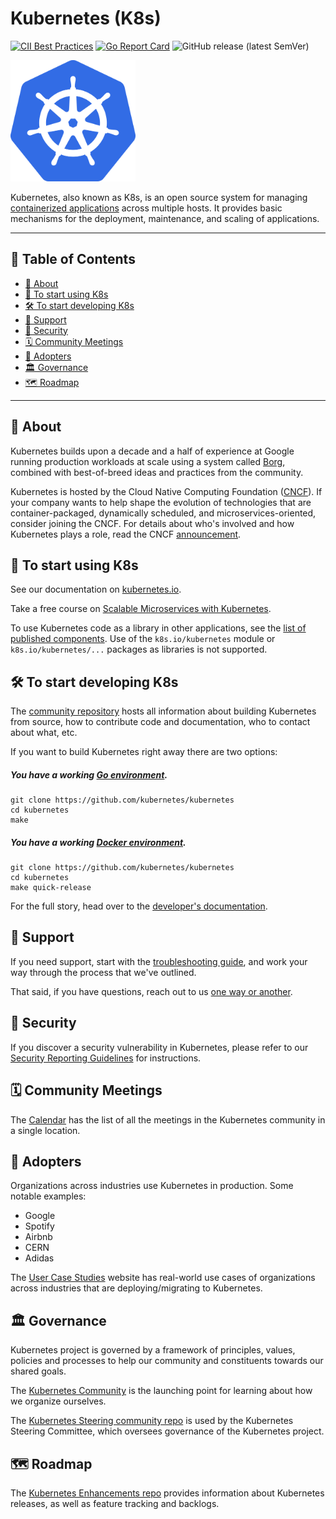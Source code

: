 # Kubernetes (K8s)

[![CII Best Practices](https://bestpractices.coreinfrastructure.org/projects/569/badge)](https://bestpractices.coreinfrastructure.org/projects/569) [![Go Report Card](https://goreportcard.com/badge/github.com/kubernetes/kubernetes)](https://goreportcard.com/report/github.com/kubernetes/kubernetes) ![GitHub release (latest SemVer)](https://img.shields.io/github/v/release/kubernetes/kubernetes?sort=semver)

<img src="https://github.com/kubernetes/kubernetes/raw/master/logo/logo.png" width="200">

Kubernetes, also known as K8s, is an open source system for managing [containerized applications]
across multiple hosts. It provides basic mechanisms for the deployment, maintenance,
and scaling of applications.

---

## 📌 Table of Contents 

- [📖 About](#about)
- [🚀 To start using K8s](#to-start-using-k8s)
- [🛠️ To start developing K8s](#to-start-developing-k8s)
- [💬 Support](#support)
- [🔐 Security](#security)
- [🗓️ Community Meetings](#community-meetings)
- [👥 Adopters](#adopters)
- [🏛️ Governance](#governance)
- [🗺️ Roadmap](#roadmap)

----

## 📖 About 

Kubernetes builds upon a decade and a half of experience at Google running
production workloads at scale using a system called [Borg],
combined with best-of-breed ideas and practices from the community.

Kubernetes is hosted by the Cloud Native Computing Foundation ([CNCF]).
If your company wants to help shape the evolution of
technologies that are container-packaged, dynamically scheduled,
and microservices-oriented, consider joining the CNCF.
For details about who's involved and how Kubernetes plays a role,
read the CNCF [announcement].


## 🚀 To start using K8s

See our documentation on [kubernetes.io].

Take a free course on [Scalable Microservices with Kubernetes].

To use Kubernetes code as a library in other applications, see the [list of published components](https://git.k8s.io/kubernetes/staging/README.md).
Use of the `k8s.io/kubernetes` module or `k8s.io/kubernetes/...` packages as libraries is not supported.

## 🛠️ To start developing K8s

The [community repository] hosts all information about
building Kubernetes from source, how to contribute code
and documentation, who to contact about what, etc.

If you want to build Kubernetes right away there are two options:

##### You have a working [Go environment].

```
git clone https://github.com/kubernetes/kubernetes
cd kubernetes
make
```

##### You have a working [Docker environment].

```
git clone https://github.com/kubernetes/kubernetes
cd kubernetes
make quick-release
```

For the full story, head over to the [developer's documentation].

## 💬 Support

If you need support, start with the [troubleshooting guide],
and work your way through the process that we've outlined.

That said, if you have questions, reach out to us
[one way or another][communication].

[announcement]: https://cncf.io/news/announcement/2015/07/new-cloud-native-computing-foundation-drive-alignment-among-container
[Borg]: https://research.google.com/pubs/pub43438.html?authuser=1
[CNCF]: https://www.cncf.io/about
[communication]: https://git.k8s.io/community/communication
[community repository]: https://git.k8s.io/community
[containerized applications]: https://kubernetes.io/docs/concepts/overview/what-is-kubernetes/
[developer's documentation]: https://git.k8s.io/community/contributors/devel#readme
[Docker environment]: https://docs.docker.com/engine
[Go environment]: https://go.dev/doc/install
[kubernetes.io]: https://kubernetes.io
[Scalable Microservices with Kubernetes]: https://www.udacity.com/course/scalable-microservices-with-kubernetes--ud615
[troubleshooting guide]: https://kubernetes.io/docs/tasks/debug/

## 🔐 Security

If you discover a security vulnerability in Kubernetes, please refer to our [Security Reporting Guidelines](https://kubernetes.io/security/) for instructions. 

## 🗓️ Community Meetings 

The [Calendar](https://www.kubernetes.dev/resources/calendar/) has the list of all the meetings in the Kubernetes community in a single location.

## 👥 Adopters
Organizations across industries use Kubernetes in production. Some notable examples:

- Google
- Spotify
- Airbnb
- CERN
- Adidas

The [User Case Studies](https://kubernetes.io/case-studies/) website has real-world use cases of organizations across industries that are deploying/migrating to Kubernetes.

## 🏛️ Governance 

Kubernetes project is governed by a framework of principles, values, policies and processes to help our community and constituents towards our shared goals.

The [Kubernetes Community](https://github.com/kubernetes/community/blob/master/governance.md) is the launching point for learning about how we organize ourselves.

The [Kubernetes Steering community repo](https://github.com/kubernetes/steering) is used by the Kubernetes Steering Committee, which oversees governance of the Kubernetes project.

## 🗺️ Roadmap 

The [Kubernetes Enhancements repo](https://github.com/kubernetes/enhancements) provides information about Kubernetes releases, as well as feature tracking and backlogs.
